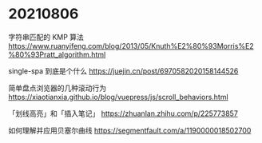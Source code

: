 # 20210806

字符串匹配的 KMP 算法
https://www.ruanyifeng.com/blog/2013/05/Knuth%E2%80%93Morris%E2%80%93Pratt_algorithm.html

single-spa 到底是个什么
https://juejin.cn/post/6970582020158144526

简单盘点浏览器的几种滚动行为
https://xiaotianxia.github.io/blog/vuepress/js/scroll_behaviors.html

「划线高亮」和「插入笔记」
https://zhuanlan.zhihu.com/p/225773857

如何理解并应用贝塞尔曲线
https://segmentfault.com/a/1190000018502700
